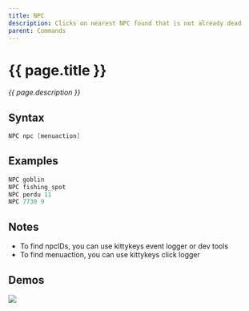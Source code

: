 ```yaml
---
title: NPC
description: Clicks on nearest NPC found that is not already dead
parent: Commands
---
```


# {{ page.title }}

_{{ page.description }}_

## Syntax

```java
NPC npc [menuaction] 
```

## Examples

```java
NPC goblin
NPC fishing_spot
NPC perdu 11
NPC 7730 9
```

## Notes

- To find npcIDs, you can use kittykeys event logger or dev tools
- To find menuaction, you can use kittykeys click logger

## Demos

![](https://i.imgur.com/8G9ThTe.gif)

